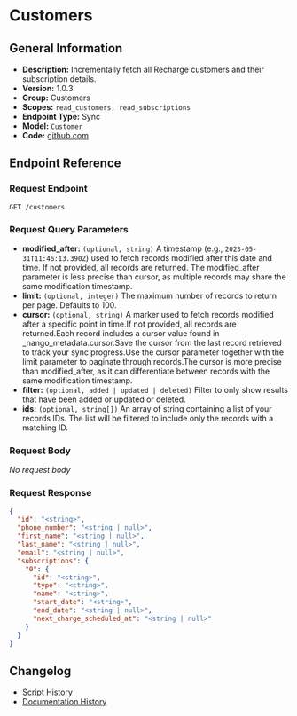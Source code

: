 <!-- BEGIN GENERATED CONTENT -->
# Customers

## General Information

- **Description:** Incrementally fetch all Recharge customers and their subscription details.
- **Version:** 1.0.3
- **Group:** Customers
- **Scopes:** `read_customers, read_subscriptions`
- **Endpoint Type:** Sync
- **Model:** `Customer`
- **Code:** [github.com](https://github.com/NangoHQ/integration-templates/tree/main/integrations/recharge/syncs/customers.ts)


## Endpoint Reference

### Request Endpoint

`GET /customers`

### Request Query Parameters

- **modified_after:** `(optional, string)` A timestamp (e.g., `2023-05-31T11:46:13.390Z`) used to fetch records modified after this date and time. If not provided, all records are returned. The modified_after parameter is less precise than cursor, as multiple records may share the same modification timestamp.
- **limit:** `(optional, integer)` The maximum number of records to return per page. Defaults to 100.
- **cursor:** `(optional, string)` A marker used to fetch records modified after a specific point in time.If not provided, all records are returned.Each record includes a cursor value found in _nango_metadata.cursor.Save the cursor from the last record retrieved to track your sync progress.Use the cursor parameter together with the limit parameter to paginate through records.The cursor is more precise than modified_after, as it can differentiate between records with the same modification timestamp.
- **filter:** `(optional, added | updated | deleted)` Filter to only show results that have been added or updated or deleted.
- **ids:** `(optional, string[])` An array of string containing a list of your records IDs. The list will be filtered to include only the records with a matching ID.

### Request Body

_No request body_

### Request Response

```json
{
  "id": "<string>",
  "phone_number": "<string | null>",
  "first_name": "<string | null>",
  "last_name": "<string | null>",
  "email": "<string | null>",
  "subscriptions": {
    "0": {
      "id": "<string>",
      "type": "<string>",
      "name": "<string>",
      "start_date": "<string>",
      "end_date": "<string | null>",
      "next_charge_scheduled_at": "<string | null>"
    }
  }
}
```

## Changelog

- [Script History](https://github.com/NangoHQ/integration-templates/commits/main/integrations/recharge/syncs/customers.ts)
- [Documentation History](https://github.com/NangoHQ/integration-templates/commits/main/integrations/recharge/syncs/customers.md)

<!-- END  GENERATED CONTENT -->

